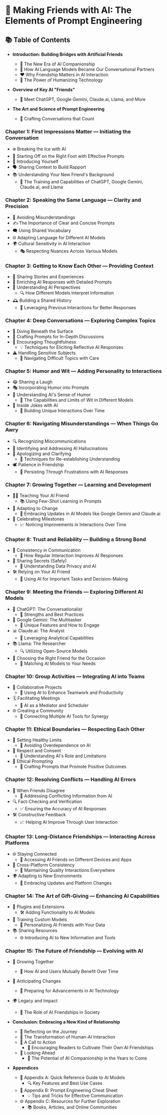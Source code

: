 # 🤝 Making Friends with AI: The Elements of Prompt Engineering

## 📚 Table of Contents

- **Introduction: Building Bridges with Artificial Friends**
  - 🌟 The New Era of AI Companionship
  - 🤖 How AI Language Models Became Our Conversational Partners
  - ❤️ Why Friendship Matters in AI Interaction
  - 🔌 The Power of Humanizing Technology

- **Overview of Key AI "Friends"**
  - 👋 Meet ChatGPT, Google Gemini, Claude.ai, Llama, and More

- **The Art and Science of Prompt Engineering**
  - 🎨 Crafting Conversations that Count

### Chapter 1: First Impressions Matter — Initiating the Conversation
- ❄️ Breaking the Ice with AI
- 🚀 Starting Off on the Right Foot with Effective Prompts
- 👤 Introducing Yourself
- 🗣️ Sharing Context to Build Rapport
- 📚 Understanding Your New Friend's Background
  - 🧠 The Training and Capabilities of ChatGPT, Google Gemini, Claude.ai, and Llama

### Chapter 2: Speaking the Same Language — Clarity and Precision
- 🚫 Avoiding Misunderstandings
- ✍️ The Importance of Clear and Concise Prompts
- 🗨️ Using Shared Vocabulary
- 🌐 Adapting Language for Different AI Models
- 🌍 Cultural Sensitivity in AI Interaction
  - 🎭 Respecting Nuances Across Various Models

### Chapter 3: Getting to Know Each Other — Providing Context
- 📖 Sharing Stories and Experiences
- 🌟 Enriching AI Responses with Detailed Prompts
- 👀 Understanding AI Perspectives
  - 🔍 How Different Models Interpret Information
- 🕰️ Building a Shared History
  - 🔄 Leveraging Previous Interactions for Better Responses

### Chapter 4: Deep Conversations — Exploring Complex Topics
- 🌊 Diving Beneath the Surface
- 🧠 Crafting Prompts for In-Depth Discussions
- 🤔 Encouraging Thoughtfulness
  - 💡 Techniques for Eliciting Reflective AI Responses
- ⚠️ Handling Sensitive Subjects
  - 🧭 Navigating Difficult Topics with Care

### Chapter 5: Humor and Wit — Adding Personality to Interactions
- 😂 Sharing a Laugh
- 🎭 Incorporating Humor into Prompts
- 🤖 Understanding AI's Sense of Humor
  - 🎯 The Capabilities and Limits of Wit in Different Models
- 🤝 Inside Jokes with AI
  - 🌈 Building Unique Interactions Over Time

### Chapter 6: Navigating Misunderstandings — When Things Go Awry
- 🔍 Recognizing Miscommunications
- 🧩 Identifying and Addressing AI Hallucinations
- 🙏 Apologizing and Clarifying
  - 🔄 Techniques for Re-establishing Understanding
- 🕊️ Patience in Friendship
  - 💪 Persisting Through Frustrations with AI Responses

### Chapter 7: Growing Together — Learning and Development
- 👨‍🏫 Teaching Your AI Friend
  - 📚 Using Few-Shot Learning in Prompts
- 🔄 Adapting to Change
  - 🚀 Embracing Updates in AI Models like Google Gemini and Claude.ai
- 🎉 Celebrating Milestones
  - 📈 Noticing Improvements in Interactions Over Time

### Chapter 8: Trust and Reliability — Building a Strong Bond
- 🔄 Consistency in Communication
  - 🤝 How Regular Interaction Improves AI Responses
- 🤫 Sharing Secrets (Safely)
  - 🔐 Understanding Data Privacy and AI
- 🛠️ Relying on Your AI Friend
  - 🧠 Using AI for Important Tasks and Decision-Making

### Chapter 9: Meeting the Friends — Exploring Different AI Models
- 💬 ChatGPT: The Conversationalist
  - 💪 Strengths and Best Practices
- 🌟 Google Gemini: The Multitasker
  - 🔧 Unique Features and How to Engage
- 📊 Claude.ai: The Analyst
  - 🧠 Leveraging Analytical Capabilities
- 📚 Llama: The Researcher
  - 🔍 Utilizing Open-Source Models
- 🎯 Choosing the Right Friend for the Occasion
  - 🧩 Matching AI Models to Your Needs

### Chapter 10: Group Activities — Integrating AI into Teams
- 🤝 Collaborative Projects
  - 🚀 Using AI to Enhance Teamwork and Productivity
- 🗓️ Facilitating Meetings
  - 🤖 AI as a Mediator and Scheduler
- 🌐 Creating a Community
  - 🔗 Connecting Multiple AI Tools for Synergy

### Chapter 11: Ethical Boundaries — Respecting Each Other
- 🚧 Setting Healthy Limits
  - 🚫 Avoiding Overdependence on AI
- 🤝 Respect and Consent
  - 🧠 Understanding AI's Role and Limitations
- 🌱 Ethical Prompting
  - 🌟 Crafting Prompts that Promote Positive Outcomes

### Chapter 12: Resolving Conflicts — Handling AI Errors
- 🤔 When Friends Disagree
  - 🔄 Addressing Conflicting Information from AI
- 🔍 Fact-Checking and Verification
  - ✅ Ensuring the Accuracy of AI Responses
- 🛠️ Constructive Feedback
  - 📈 Helping AI Improve Through User Interaction

### Chapter 13: Long-Distance Friendships — Interacting Across Platforms
- 🌐 Staying Connected
  - 📱 Accessing AI Friends on Different Devices and Apps
- 🔄 Cross-Platform Consistency
  - 🌟 Maintaining Quality Interactions Everywhere
- 🌍 Adapting to New Environments
  - 🚀 Embracing Updates and Platform Changes

### Chapter 14: The Art of Gift-Giving — Enhancing AI Capabilities
- 🔌 Plugins and Extensions
  - 🛠️ Adding Functionality to AI Models
- 🧠 Training Custom Models
  - 🎨 Personalizing AI Friends with Your Data
- 📚 Sharing Resources
  - 🌐 Introducing AI to New Information and Tools

### Chapter 15: The Future of Friendship — Evolving with AI
- 🌱 Growing Together
  - 🤝 How AI and Users Mutually Benefit Over Time
- 🔮 Anticipating Changes
  - 🚀 Preparing for Advancements in AI Technology
- 🌍 Legacy and Impact
  - 🌟 The Role of AI Friendships in Society

- **Conclusion: Embracing a New Kind of Relationship**
  - 🌈 Reflecting on the Journey
  - 🔄 The Transformation of Human-AI Interaction
  - 📣 A Call to Action
    - 🌟 Encouraging Readers to Cultivate Their Own AI Friendships
  - 🔮 Looking Ahead
    - 🚀 The Potential of AI Companionship in the Years to Come

- **Appendices**
  - 📖 Appendix A: Quick Reference Guide to AI Models
    - 🔍 Key Features and Best Use Cases
  - 📝 Appendix B: Prompt Engineering Cheat Sheet
    - 💡 Tips and Tricks for Effective Communication
  - 🌐 Appendix C: Resources for Further Exploration
    - 📚 Books, Articles, and Online Communities